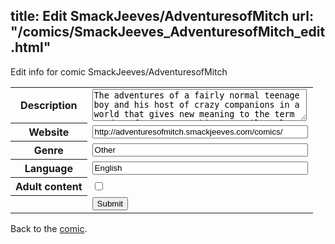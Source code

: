 title: Edit SmackJeeves/AdventuresofMitch
url: "/comics/SmackJeeves_AdventuresofMitch_edit.html"
---
Edit info for comic SmackJeeves/AdventuresofMitch

<form name="comic" action="http://gaepostmail.appspot.com/comic/" method="post">
<table class="comicinfo">
<tr>
<th>Description</th><td><textarea name="description" cols="40" rows="3">The adventures of a fairly normal teenage boy and his host of crazy companions in a world that gives new meaning to the term &quot;modern fantasy&quot;. On hiatus until early 2015.</textarea></td>
</tr>
<tr>
<th>Website</th><td><input type="text" name="url" value="http://adventuresofmitch.smackjeeves.com/comics/" size="40"/></td>
</tr>
<tr>
<th>Genre</th><td><input type="text" name="genre" value="Other" size="40"/></td>
</tr>
<tr>
<th>Language</th><td><input type="text" name="language" value="English" size="40"/></td>
</tr>
<tr>
<th>Adult content</th><td><input type="checkbox" name="adult" value="adult" /></td>
</tr>
<tr>
<th></th><td>
<input type="hidden" name="comic" value="SmackJeeves_AdventuresofMitch" />
<input type="submit" name="submit" value="Submit" />
</td>
</tr>
</table>
</form>

Back to the [comic](SmackJeeves_AdventuresofMitch.html).
